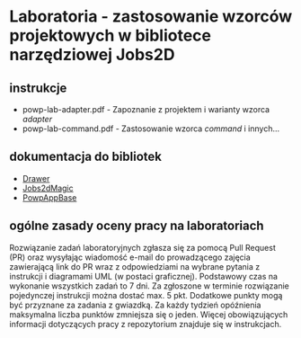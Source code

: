 # Laboratoria - zastosowanie wzorców projektowych w bibliotece narzędziowej Jobs2D

## instrukcje

* powp-lab-adapter.pdf - Zapoznanie z projektem i warianty wzorca *adapter*
* powp-lab-command.pdf - Zastosowanie wzorca *command* i innych...

## dokumentacja do bibliotek 

* [Drawer](http://coach.kis.p.lodz.pl/powp-libs-docs/Drawer/)
* [Jobs2dMagic](http://coach.kis.p.lodz.pl/powp-libs-docs/Jobs2dMagic/)
* [PowpAppBase](http://coach.kis.p.lodz.pl/powp-libs-docs/PowpAppBase/)

## ogólne zasady oceny pracy na laboratoriach

Rozwiązanie zadań laboratoryjnych zgłasza się za pomocą Pull Request (PR) oraz wysyłając wiadomość e-mail do prowadzącego zajęcia zawierającą link do PR wraz z odpowiedziami na wybrane pytania z instrukcji i diagramami UML (w postaci graficznej). 
Podstawowy czas na wykonanie wszystkich zadań to 7 dni.
Za zgłoszone w terminie rozwiązanie pojedynczej instrukcji można dostać max. 5 pkt. 
Dodatkowe punkty mogą być przyznane za zadania z gwiazdką.
Za każdy tydzień opóźnienia maksymalna liczba punktów zmniejsza się o jeden.
Więcej obowiązujących informacji dotyczących pracy z repozytorium znajduje się w instrukcjach.

